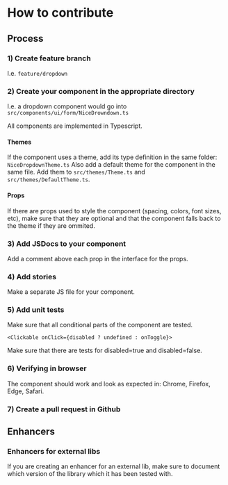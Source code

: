 # How to contribute

## Process

### 1) Create feature branch

I.e. `feature/dropdown`

### 2) Create your component in the appropriate directory

I.e. a dropdown component would go into `src/components/ui/form/NiceDrowndown.ts`

All components are implemented in Typescript.

#### Themes

If the component uses a theme, add its type definition in the same folder: `NiceDropdownTheme.ts`
Also add a default theme for the component in the same file.
Add them to `src/themes/Theme.ts` and `src/themes/DefaultTheme.ts`.

#### Props

If there are props used to style the component (spacing, colors, font sizes, etc), make sure that they are optional and that the component falls back to the theme if they are ommited.

### 3) Add JSDocs to your component

Add a comment above each prop in the interface for the props.

### 4) Add stories

Make a separate JS file for your component.

### 5) Add unit tests

Make sure that all conditional parts of the component are tested.

```
<Clickable onClick={disabled ? undefined : onToggle}>
```

Make sure that there are tests for disabled=true and disabled=false.

### 6) Verifying in browser

The component should work and look as expected in:
Chrome, Firefox, Edge, Safari.

### 7) Create a pull request in Github

## Enhancers

### Enhancers for external libs

If you are creating an enhancer for an external lib, make sure to document which version of the library which it has been tested with.
